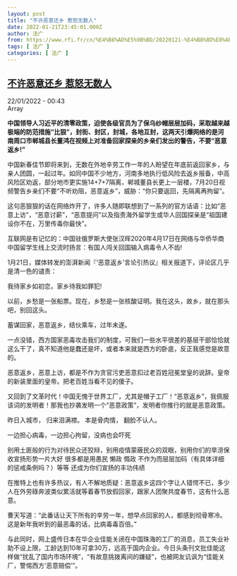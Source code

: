 ```yaml
---
layout: post
title: "不许恶意还乡 惹怒无数人"
date: 2022-01-21T23:45:01.000Z
author: 法广
from: https://www.rfi.fr/cn/%E4%B8%AD%E5%9B%BD/20220121-%E4%B8%8D%E8%AE%B8%E6%81%B6%E6%84%8F%E8%BF%98%E4%B9%A1-%E6%83%B9%E6%80%92%E6%97%A0%E6%95%B0%E4%BA%BA
tags: [ 法广 ]
categories: [ 法广 ]
---
```

<!--1642808701000-->
[不许恶意还乡 惹怒无数人](https://www.rfi.fr/cn/%E4%B8%AD%E5%9B%BD/20220121-%E4%B8%8D%E8%AE%B8%E6%81%B6%E6%84%8F%E8%BF%98%E4%B9%A1-%E6%83%B9%E6%80%92%E6%97%A0%E6%95%B0%E4%BA%BA)
------

<div>
<div>22/01/2022 - 00:43</div>Array<p><strong>                    中国领导人习近平的清零政策，迫使各级官员为了保乌纱帽层层加码，采取越来越极端的防范措施“比狠”，封街、封区，封城，各地互封，这两天引爆网络的是河南周口市郸城县长董鸿在视频上对准备回家探亲的乡亲们发出的警告，不要“恶意返乡!”                </strong></p><div >                    <p>中国新春佳节即将来到，无数在外地辛劳工作一年的人盼望在年底前返回家乡，与亲人团圆，一起过年。如同中国不少地方，河南多地执行低风险去返乡报备，中高风险区劝返，部分地市更实施14+7+7隔离，郸城董县长更上一层楼，7月20日视频警告乡亲们不要“不听劝阻，恶意返乡”，威胁：“你只要返回，先隔离再拘留”。</p><p>这句恶狠狠的话在网络炸开了，许多人随即联想到了一系列的官方话语：比如“恶意上访”，“恶意讨薪”，“恶意提问”以及指责海外留学生或华人回国探亲是“祖国建设你不在，万里传毒你最快”。</p><p>互联网是有记忆的：中国驻俄罗斯大使张汉晖2020年4月17日在网络与华侨华商中国留学生线上交流时扬言：有国人闯关回国输入病毒令人不齿!</p><p>1月21日，媒体转发的澎湃新闻『‘恶意返乡’言论引热议』相关报道下，评论区几乎是清一色的谴责：</p><p>我待家乡如初恋，家乡待我如罪犯!</p><p>以前，乡愁是一张船票。现在，乡愁是一张核酸证明。我在这头，故乡，就在那头吧，别回这头。</p><p>蓄谋回家，恶意返乡，结伙乘车，过年未遂。</p><p>一点没错，西方国家恶毒攻击我们的制度，可我们一些水平很差的基层干部恰恰就这么干了，真不知道他是蠢还是坏，或者本来就是西方的卧底，反正我感觉是故意的。</p><p>恶意返乡，恶意上访，都是不作为贪官污吏恶意扣过老百姓冠冕堂皇的说辞。皇帝的新装里面的皇帝。把老百姓当看不见的傻子。</p><p>又回到了文革时代！中国无愧于世界工厂，尤其是帽子工厂！“恶意返乡”，我佩服该词的发明者！那我也抄袭发明一个“恶意政策”，发明者你推行的就是恶意政策。</p><p>昨日入城市， 归来泪满襟。 本是骨肉情， 翻脸不认人。</p><p>一边担心病毒，一边担心拘留，没病也会吓死</p><p>别用土匪般的行为对待民众还狡辩，别用疫情蒙蔽民众的双眼，别用你们的旱涝保收宣扬形势一片大好 很多都是用愚民 懒政 憜政 不作为而层层加码（有具体详细的惩戒条例吗？）等等 还成为你们宣扬的丰功伟绩</p><p>在推特上也有许多热议，有人不解地质疑：恶意返乡这四个字让人错愕不已，多少人在外劳碌奔波类似累活就等着春节放假回家，跟家人团聚共度春节，这有什么恶意。</p><p>曹天写道：“此番话让天下所有的辛劳一年，想早点回家的人，都感到彻骨寒冷。这是新年我听到的最恶毒的话，比病毒毒百倍。”</p><p>与此同时，网上盛传日本在华企业佳能关闭在中国珠海的工厂的消息，员工失业补助不设上限，工龄达到10年可拿30万，远高于国内企业。今日头条刊文批佳能这样做“扰乱了国内市场环境”，“有故意挑拨离间的嫌疑”，也被网友讥讽为“佳能关厂，警惕西方‘恶意赔偿’”。</p>                                            <div data-selfpromo-newsletter>    </div>    <div data-selfpromo-app>    </div>                </div>
</div>
